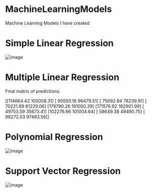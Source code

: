 # MachineLearningModels
Machine Learning Models I have created

# Simple Linear Regression
![image](https://user-images.githubusercontent.com/19524084/179326016-550de7a2-6ee7-4aca-8c82-91c61c7d9d0c.png)

# Multiple Linear Regression
Final matrix of predictions: 

[[114664.42 105008.31]
 [ 90593.16  96479.51]
 [ 75692.84  78239.91]
 [ 70221.89  81229.06]
 [179790.26 191050.39]
 [171576.92 182901.99]
 [ 49753.59  35673.41]
 [102276.66 101004.64]
 [ 58649.38  49490.75]
 [ 98272.03  97483.56]]

# Polynomial Regression
![image](https://user-images.githubusercontent.com/19524084/179326135-f0ae54b7-42d4-4d13-8b36-e5480eaeba47.png)

# Support Vector Regression
![image](https://user-images.githubusercontent.com/19524084/179830800-1aa4747b-939c-4355-8ef4-d1bb895af564.png)
